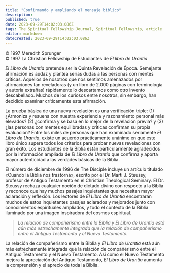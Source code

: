 ```yaml
---
title: "Confirmando y ampliando el mensaje bíblico"
description: 
published: true
date: 2023-09-29T14:02:03.086Z
tags: The Spiritual Fellowship Journal, Spiritual Fellowship, article
editor: markdown
dateCreated: 2023-09-29T14:02:03.086Z
---
```


<p class="v-card v-sheet theme--light grey lighten-3 px-2">© 1997 Meredith Sprunger<br>© 1997 La Christian Fellowship de Estudiantes de <i>El libro de Urantia</i></p>


_El Libro de Urantia_ pretende ser la Quinta Revelación de Época. Semejante afirmación es audaz y plantea serias dudas a las personas con mentes críticas. Aquellos de nosotros que nos sentimos amenazados por afirmaciones tan reveladoras (y un libro de 2.000 páginas con terminología y autoría extrañas) rápidamente lo descartamos como otro invento descabellado. Muchos de los curiosos entre nosotros, sin embargo, han decidido examinar críticamente esta afirmación.

La prueba básica de una nueva revelación es una verificación triple: (1) ¿Armoniza y resuena con nuestra experiencia y razonamiento personal más elevados? (2) ¿confirma y se basa en lo mejor de la revelación previa? y (3) ¿las personas con mentes equilibradas y críticas confirman su propia evaluación? Entre los miles de personas que han examinado seriamente _El Libro de Urantia_, existe un acuerdo prácticamente unánime en que este libro único supera todos los criterios para probar nuevas revelaciones con gran éxito. Los estudiantes de la Biblia están particularmente agradecidos por la información ampliada de _El Libro de Urantia_ que confirma y aporta mayor autenticidad a las verdades básicas de la Biblia.

El número de diciembre de 1996 de The Disciple incluye un artículo titulado «Cuando la Biblia nos trastorna», escrito por el Dr. Marti J. Steussy, profesor de Antiguo Testamento en el Christian Theological Seminary. El Dr. Steussy rechaza cualquier noción de dictado divino con respecto a la Biblia y reconoce que hay muchos pasajes inquietantes que necesitan mayor aclaración y reflexión. Los lectores de _El Libro de Urantia_ encontrarán muchos de estos inquietantes pasajes aclarados y mejorados junto con conocimientos espirituales ampliados, y todo el contexto de la Biblia iluminado por una imagen inspiradora del cosmos espiritual.

> _La relación de compañerismo entre la Biblia y El Libro de Urantia está aún más estrechamente integrada que la relación de compañerismo entre el Antiguo Testamento y el Nuevo Testamento._

La relación de compañerismo entre la Biblia y _El Libro de Urantia_ está aún más estrechamente integrada que la relación de compañerismo entre el Antiguo Testamento y el Nuevo Testamento. Así como el Nuevo Testamento mejora la apreciación del Antiguo Testamento, _El Libro de Urantia_ aumenta la comprensión y el aprecio de toda la Biblia.


